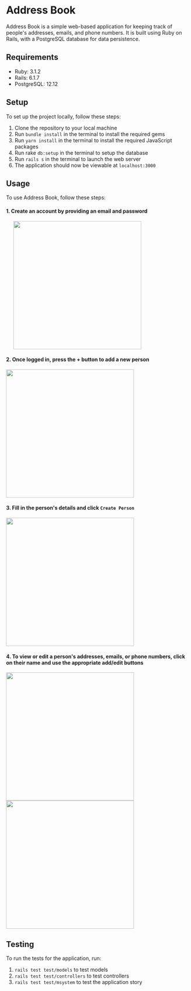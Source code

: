 # Address Book

Address Book is a simple web-based application for keeping track of people's addresses, emails, and phone numbers. It is built using Ruby on Rails, with a PostgreSQL database for data persistence.

## Requirements

-   Ruby: 3.1.2
-   Rails: 6.1.7
-   PostgreSQL: 12.12

## Setup

To set up the project locally, follow these steps:

1.  Clone the repository to your local machine
2.  Run `bundle install` in the terminal to install the required gems
3.  Run `yarn install` in the terminal to install the required JavaScript packages
4.  Run rake `db:setup` in the terminal to setup the database
6.  Run `rails s` in the terminal to launch the web server
7.  The application should now be viewable at `localhost:3000`

## Usage

To use Address Book, follow these steps:

#### 1.  Create an account by providing an email and password

<div style="display:flex">
     <div style="flex:1;padding-right:10px;padding-left:20px">
          <img src="https://github.com/milrilowe/address-book-owens-miles/tree/main/public/images/signup.png" width="350"/>
     </div>
</div>

#### 2.  Once logged in, press the + button to add a new person

<div style="display:flex">
     <div style="flex:1;padding-right:10px;">
          <img src="https://github.com/milrilowe/address-book-owens-miles/tree/main/public/images/home.png" width="350"/>
     </div>
</div>

#### 3.  Fill in the person's details and click `Create Person`

<div style="display:flex">
     <div style="flex:1;padding-right:10px;">
          <img src="https://github.com/milrilowe/address-book-owens-miles/tree/main/public/images/create.png" width="350"/>
     </div>
</div>

#### 4. To view or edit a person's addresses, emails, or phone numbers, click on their name and use the appropriate add/edit buttons

<div style="display:flex">
     <div style="flex:1;">
          <img src="https://github.com/milrilowe/address-book-owens-miles/tree/main/public/images/person.png" width="350"/>
          <img src="https://github.com/milrilowe/address-book-owens-miles/tree/main/public/images/address.png" width="350"/>
     </div>
</div>

## Testing

To run the tests for the application, run:

1.  `rails test test/models` to test models
2.  `rails test test/controllers` to test controllers
3.  `rails test test/msystem` to test the application story
